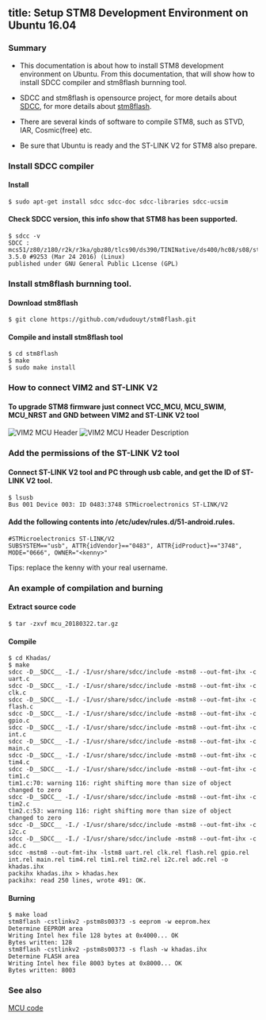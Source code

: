 title: Setup STM8 Development Environment on Ubuntu 16.04
---

### Summary
* This documentation is about how to install STM8 development environment on Ubuntu. From this documentation, that will show how to install SDCC compiler and stm8flash burnning tool.

* SDCC and stm8flash is opensource project, for more details about [SDCC](http://sdcc.sourceforge.net/), for more details about [stm8flash](https://github.com/vdudouyt/stm8flash).

* There are several kinds of software to compile STM8, such as STVD, IAR, Cosmic(free) etc.

* Be sure that Ubuntu is ready and the ST-LINK V2 for STM8 also prepare.

### Install SDCC compiler
#### Install

```
$ sudo apt-get install sdcc sdcc-doc sdcc-libraries sdcc-ucsim

```

#### Check SDCC version, this info show that STM8 has been supported.
```
$ sdcc -v
SDCC : mcs51/z80/z180/r2k/r3ka/gbz80/tlcs90/ds390/TININative/ds400/hc08/s08/stm8 3.5.0 #9253 (Mar 24 2016) (Linux)
published under GNU General Public L1cense (GPL)
```

### Install stm8flash burnning tool.
#### Download stm8flash
```
$ git clone https://github.com/vdudouyt/stm8flash.git
```
#### Compile and install stm8flash tool
```
$ cd stm8flash
$ make
$ sudo make install
```

### How to connect VIM2 and ST-LINK V2
#### To upgrade STM8 firmware just connect VCC_MCU, MCU_SWIM, MCU_NRST and GND between VIM2 and ST-LINK V2 tool
![VIM2 MCU Header](/images/vim2/vim2_mcu_header.png)
![VIM2 MCU Header Description](/images/vim2/vim2_mcu_header_desc.png)

### Add the permissions of the ST-LINK V2 tool

#### Connect ST-LINK V2 tool and PC through usb cable,  and get the ID of ST-LINK V2 tool.
```
$ lsusb
Bus 001 Device 003: ID 0483:3748 STMicroelectronics ST-LINK/V2
```

#### Add the following contents into /etc/udev/rules.d/51-android.rules.
```
#STMicroelectronics ST-LINK/V2
SUBSYSTEM=="usb", ATTR{idVendor}=="0483", ATTR{idProduct}=="3748", MODE="0666", OWNER="<kenny>"
```
  Tips: replace the kenny with your real username.

### An example of compilation and burning

#### Extract source code
```
$ tar -zxvf mcu_20180322.tar.gz
```

#### Compile
```
$ cd Khadas/
$ make
sdcc -D__SDCC__ -I./ -I/usr/share/sdcc/include -mstm8 --out-fmt-ihx -c uart.c
sdcc -D__SDCC__ -I./ -I/usr/share/sdcc/include -mstm8 --out-fmt-ihx -c clk.c
sdcc -D__SDCC__ -I./ -I/usr/share/sdcc/include -mstm8 --out-fmt-ihx -c flash.c
sdcc -D__SDCC__ -I./ -I/usr/share/sdcc/include -mstm8 --out-fmt-ihx -c gpio.c
sdcc -D__SDCC__ -I./ -I/usr/share/sdcc/include -mstm8 --out-fmt-ihx -c int.c
sdcc -D__SDCC__ -I./ -I/usr/share/sdcc/include -mstm8 --out-fmt-ihx -c main.c
sdcc -D__SDCC__ -I./ -I/usr/share/sdcc/include -mstm8 --out-fmt-ihx -c tim4.c
sdcc -D__SDCC__ -I./ -I/usr/share/sdcc/include -mstm8 --out-fmt-ihx -c tim1.c
tim1.c:70: warning 116: right shifting more than size of object changed to zero
sdcc -D__SDCC__ -I./ -I/usr/share/sdcc/include -mstm8 --out-fmt-ihx -c tim2.c
tim2.c:53: warning 116: right shifting more than size of object changed to zero
sdcc -D__SDCC__ -I./ -I/usr/share/sdcc/include -mstm8 --out-fmt-ihx -c i2c.c
sdcc -D__SDCC__ -I./ -I/usr/share/sdcc/include -mstm8 --out-fmt-ihx -c adc.c
sdcc -mstm8 --out-fmt-ihx -lstm8 uart.rel clk.rel flash.rel gpio.rel int.rel main.rel tim4.rel tim1.rel tim2.rel i2c.rel adc.rel -o khadas.ihx
packihx khadas.ihx > khadas.hex
packihx: read 250 lines, wrote 491: OK.
```

#### Burning
```
$ make load
stm8flash -cstlinkv2 -pstm8s003?3 -s eeprom -w eeprom.hex
Determine EEPROM area
Writing Intel hex file 128 bytes at 0x4000... OK
Bytes written: 128
stm8flash -cstlinkv2 -pstm8s003?3 -s flash -w khadas.ihx
Determine FLASH area
Writing Intel hex file 8003 bytes at 0x8000... OK
Bytes written: 8003
```

### See also
[MCU code](https://github.com/khadas/vim2-mcu)
